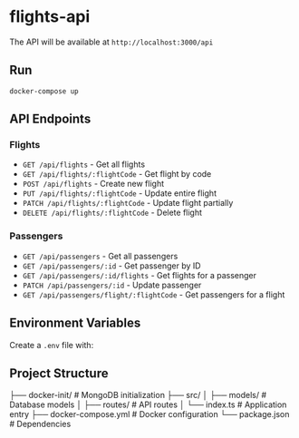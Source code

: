 # flights-api

The API will be available at `http://localhost:3000/api`

## Run

`docker-compose up`

## API Endpoints

### Flights

- `GET /api/flights` - Get all flights
- `GET /api/flights/:flightCode` - Get flight by code
- `POST /api/flights` - Create new flight
- `PUT /api/flights/:flightCode` - Update entire flight
- `PATCH /api/flights/:flightCode` - Update flight partially
- `DELETE /api/flights/:flightCode` - Delete flight

### Passengers

- `GET /api/passengers` - Get all passengers
- `GET /api/passengers/:id` - Get passenger by ID
- `GET /api/passengers/:id/flights` - Get flights for a passenger
- `PATCH /api/passengers/:id` - Update passenger
- `GET /api/passengers/flight/:flightCode` - Get passengers for a flight

## Environment Variables

Create a `.env` file with:

## Project Structure

├── docker-init/ # MongoDB initialization
├── src/
│ ├── models/ # Database models
│ ├── routes/ # API routes
│ └── index.ts # Application entry
├── docker-compose.yml # Docker configuration
└── package.json # Dependencies
